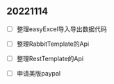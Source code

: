 ## 20221114
- [ ] 整理easyExcel导入导出数据代码
- [ ] 整理RabbitTemplate的Api
- [ ] 整理RestTemplate的Api
- [ ] 申请美版paypal


